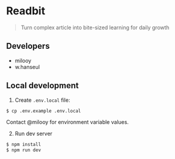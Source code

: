 # Readbit
> Turn complex article into bite-sized learning for daily growth

## Developers
- milooy
- w.hanseul

## Local development
1. Create `.env.local` file:
```sh
$ cp .env.example .env.local
```
Contact @milooy for environment variable values.

2. Run dev server
```sh
$ npm install
$ npm run dev 
```
